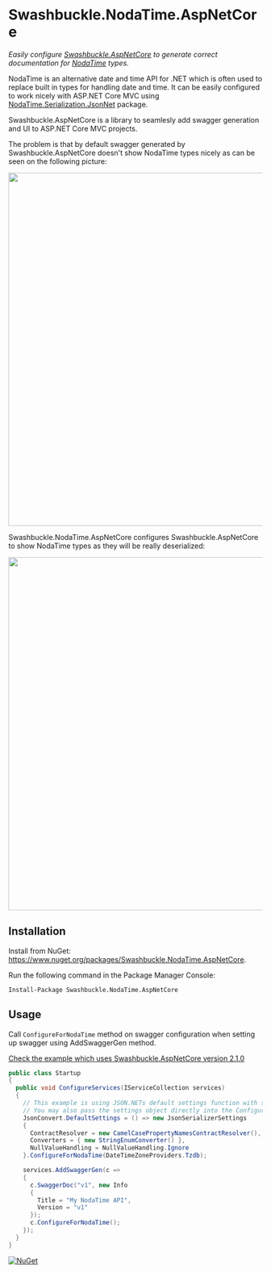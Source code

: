 # Swashbuckle.NodaTime.AspNetCore

*Easily configure [Swashbuckle.AspNetCore](https://github.com/domaindrivendev/Swashbuckle.AspNetCore) to generate correct documentation for [NodaTime](https://github.com/nodatime/nodatime) types.*

NodaTime is an alternative date and time API for .NET which is often used to replace built in types for handling date and time. It can be easily configured to work nicely with ASP.NET Core MVC using [NodaTime.Serialization.JsonNet](https://www.nuget.org/packages/NodaTime.Serialization.JsonNet) package.

Swashbuckle.AspNetCore is a library to seamlesly add swagger generation and UI to ASP.NET Core MVC projects.

The problem is that by default swagger generated by Swashbuckle.AspNetCore doesn't show NodaTime types nicely as can be seen on the following picture:

<img src="https://raw.githubusercontent.com/buvinghausen/Swashbuckle.NodaTime.AspNetCore/master/images/not-enabled.png" width="700">

Swashbuckle.NodaTime.AspNetCore configures Swashbuckle.AspNetCore to show NodaTime types as they will be really deserialized:

<img src="https://raw.githubusercontent.com/buvinghausen/Swashbuckle.NodaTime.AspNetCore/master/images/enabled.png" width="700">

## Installation

Install from NuGet: https://www.nuget.org/packages/Swashbuckle.NodaTime.AspNetCore.

Run the following command in the Package Manager Console:

```
Install-Package Swashbuckle.NodaTime.AspNetCore
```

## Usage

Call `ConfigureForNodaTime` method on swagger configuration when setting up swagger using AddSwaggerGen method.

[Check the example which uses Swashbuckle.AspNetCore version 2.1.0](https://github.com/buvinghausen/Swashbuckle.NodaTime.AspNetCore/tree/master/example/Web)

```csharp
public class Startup
{
  public void ConfigureServices(IServiceCollection services)
  {
    // This example is using JSON.NETs default settings function with some sample overrides
    // You may also pass the settings object directly into the ConfigureForNodaTime function
    JsonConvert.DefaultSettings = () => new JsonSerializerSettings
    {
      ContractResolver = new CamelCasePropertyNamesContractResolver(),
      Converters = { new StringEnumConverter() },
      NullValueHandling = NullValueHandling.Ignore
    }.ConfigureForNodaTime(DateTimeZoneProviders.Tzdb);

    services.AddSwaggerGen(c =>
    {
      c.SwaggerDoc("v1", new Info
      {
        Title = "My NodaTime API",
        Version = "v1"
      });
      c.ConfigureForNodaTime();
    });
  }
}
```

[![NuGet](https://img.shields.io/nuget/v/Swashbuckle.NodaTime.AspNetCore.svg)](https://www.nuget.org/packages/Swashbuckle.NodaTime.AspNetCore/)
